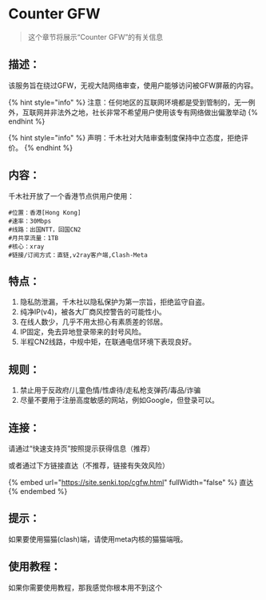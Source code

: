 # Counter GFW

> 这个章节将展示“Counter GFW”的有关信息

## 描述：

该服务旨在绕过GFW，无视大陆网络审查，使用户能够访问被GFW屏蔽的内容。

{% hint style="info" %}
注意：任何地区的互联网环境都是受到管制的，无一例外，互联网并非法外之地，社长非常不希望用户使用该专有网络做出偏激举动
{% endhint %}

{% hint style="info" %}
声明：千木社对大陆审查制度保持中立态度，拒绝评价。
{% endhint %}

## 内容：

千木社开放了一个香港节点供用户使用：

```
#位置：香港[Hong Kong]
#速率：30Mbps
#线路：出国NTT，回国CN2
#月共享流量：1TB
#核心：xray
#链接/订阅方式：直链,v2ray客户端,Clash-Meta
```

## 特点：

1. 隐私防泄漏，千木社以隐私保护为第一宗旨，拒绝监守自盗。
2. 纯净IP(v4)，被各大厂商风控警告的可能性小。
3. 在线人数少，几乎不用太担心有素质差的邻居。
4. IP固定，免去异地登录带来的封号风险。
5. 半程CN2线路，中规中矩，在联通电信环境下表现良好。

## 规则：

1. 禁止用于反政府/儿童色情/性虐待/走私枪支弹药/毒品/诈骗
2. 尽量不要用于注册高度敏感的网站，例如Google，但登录可以。

## 连接：

请通过“快速支持页”按照提示获得信息（推荐）

或者通过下方链接直达（不推荐，链接有失效风险）

{% embed url="https://site.senki.top/cgfw.html" fullWidth="false" %}
直达
{% endembed %}

## 提示：

如果要使用猫猫(clash)端，请使用meta内核的猫猫端哦。

## 使用教程：

如果你需要使用教程，那我感觉你根本用不到这个
